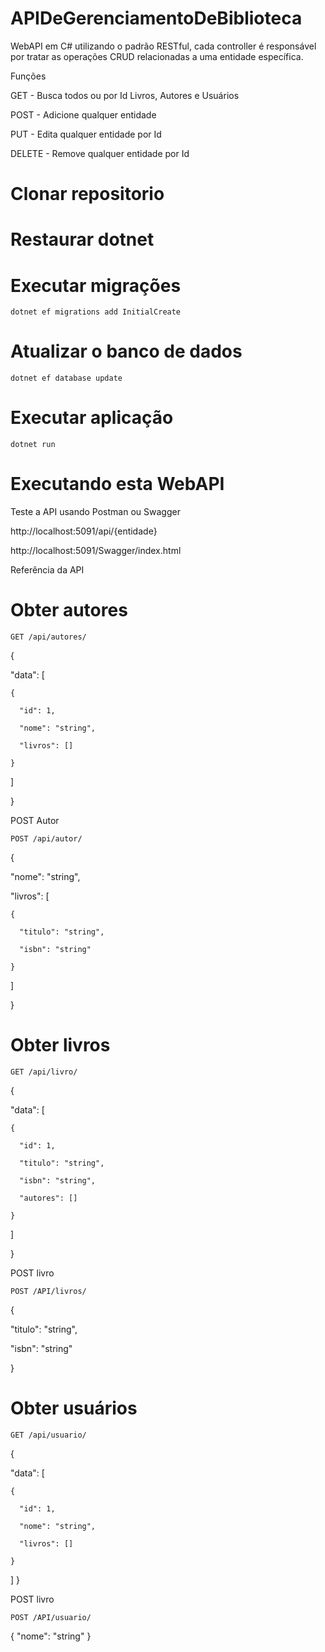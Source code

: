 # APIDeGerenciamentoDeBiblioteca

WebAPI em C# utilizando o padrão RESTful, cada controller é responsável por tratar as operações CRUD relacionadas a uma entidade específica.

Funções

GET - Busca todos ou por Id Livros, Autores e Usuários

POST - Adicione qualquer entidade

PUT - Edita qualquer entidade por Id

DELETE - Remove qualquer entidade por Id

# Clonar repositorio
# Restaurar dotnet
# Executar migrações
    dotnet ef migrations add InitialCreate
# Atualizar o banco de dados
    dotnet ef database update
# Executar aplicação
    dotnet run

# Executando esta WebAPI

Teste a API usando Postman ou Swagger

http://localhost:5091/api/{entidade}

http://localhost:5091/Swagger/index.html

Referência da API

# Obter autores

    GET /api/autores/


{

  "data": [

    {

      "id": 1,

      "nome": "string",

      "livros": []

    }

  ]

}

POST Autor

    POST /api/autor/

{

  "nome": "string",

  "livros": [

    {

      "titulo": "string",

      "isbn": "string"

    }

  ]

}

# Obter livros

    GET /api/livro/

{

  "data": [

    {

      "id": 1,

      "titulo": "string",

      "isbn": "string",

      "autores": []

    }

  ]

}

POST livro

    POST /API/livros/

{

  "titulo": "string",

  "isbn": "string"

}


# Obter usuários
    GET /api/usuario/

{

  "data": [

    {

      "id": 1,

      "nome": "string",

      "livros": []

    }
  ]
}

POST livro

    POST /API/usuario/

{
  "nome": "string"
}
